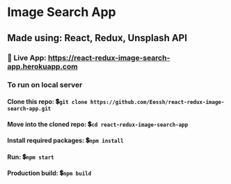 # Image Search App
## Made using: React, Redux, Unsplash API

### :rocket: Live App: https://react-redux-image-search-app.herokuapp.com

### To run on local server
#### Clone this repo: :heavy_dollar_sign:`git clone https://github.com/Eessh/react-redux-image-search-app.git`
#### Move into the cloned repo: :heavy_dollar_sign:`cd react-redux-image-search-app`
#### Install required packages: :heavy_dollar_sign:`npm install`
#### Run: :heavy_dollar_sign:`npm start`
#### Production build: :heavy_dollar_sign:`npm build`
